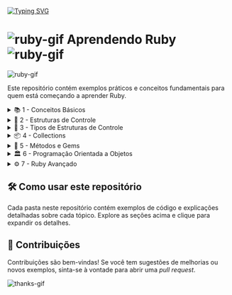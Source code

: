 [![Typing SVG](https://readme-typing-svg.herokuapp.com?font=Oswald&weight=500&size=30&pause=1000&color=C00F0F&width=435&lines=Seja+Bem+Vindo;Bora+Aprender+Ruby)](https://git.io/typing-svg)

# ![ruby-gif](https://static.wikia.nocookie.net/tibia/images/a/a9/Giant_Ruby.gif/revision/latest?cb=20181107134532&path-prefix=en&format=original) Aprendendo Ruby ![ruby-gif](https://static.wikia.nocookie.net/tibia/images/a/a9/Giant_Ruby.gif/revision/latest?cb=20181107134532&path-prefix=en&format=original)

![ruby-gif](https://media1.giphy.com/media/v1.Y2lkPTc5MGI3NjExZTBtM2U4eXUyN2tpbWpoYmpzdWVyZWc1ZTE1YWlhbmRqMzY2ZWFkbiZlcD12MV9pbnRlcm5hbF9naWZfYnlfaWQmY3Q9Zw/FoVzfcqCDSb7zCynOp/giphy.webp)

Este repositório contém exemplos práticos e conceitos fundamentais para quem está começando a aprender Ruby.

<details>
<summary>📚 1 - Conceitos Básicos</summary>

- 💡 **Tipos de Dados**
  - 🔢 Integer
  - 🤖 Boolean
  - 🔣 Float
  - 🗃️ Array
  - 🔖 Symbol
  - 🗄️ Hash
- ➕ **Operadores**
- 🧱 **Estruturas Básicas**

</details>

<details>
<summary>🔄 2 - Estruturas de Controle</summary>

- ✅ `if` e `else`
- 🚦 `elsif`
- 🚫 `unless`
- 🎛️ `case`
- 🔁 Estruturas de Controle Aninhadas

</details>

<details>
<summary>🔄 3 - Tipos de Estruturas de Controle</summary>

- ➿ `for`
- 🔁 `while`
- ⏳ `until`
- 🔂 `loop`
- ⏲️ `times`

</details>

<details>
<summary>📦 4 - Collections</summary>

- 📚 Arrays
- 📁 Hashes
- 🔄 Iterações com Collections

</details>

<details>
<summary>🔧 5 - Métodos e Gems</summary>

- 🛠️ Definindo Métodos
- 💎 Utilizando Gems
- ❓ Métodos Predicados

</details>

<details>
<summary>🏛️ 6 - Programação Orientada a Objetos</summary>

- 🏗️ Classes e Objetos
- 🧬 Herança
- 🧩 Polimorfismo
- 🕵️ Escopo de Variáveis
- 🛡️ Modificadores de Acesso

</details>

<details>
<summary>⚙️ 7 - Ruby Avançado</summary>

- 🧠 Métodos Dinâmicos
- 🧬 Metaprogramação
- 🗃️ Manipulação de Arquivos

</details>

## 🛠️ Como usar este repositório

Cada pasta neste repositório contém exemplos de código e explicações detalhadas sobre cada tópico. Explore as seções acima e clique para expandir os detalhes.

## 🤝 Contribuições

Contribuições são bem-vindas! Se você tem sugestões de melhorias ou novos exemplos, sinta-se à vontade para abrir uma *pull request*.

![thanks-gif](https://media3.giphy.com/media/v1.Y2lkPTc5MGI3NjExaDhyMTR4ZnB6NHd4MjYzaTI4d2o3a2pua2c3OW5sc3NudWp4aGdweSZlcD12MV9pbnRlcm5hbF9naWZfYnlfaWQmY3Q9Zw/MT5UUV1d4CXE2A37Dg/giphy.webp)
